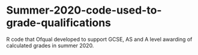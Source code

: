 # Summer-2020-code-used-to-grade-qualifications
R code that Ofqual developed to support GCSE, AS and A level awarding of calculated grades in summer 2020. 
